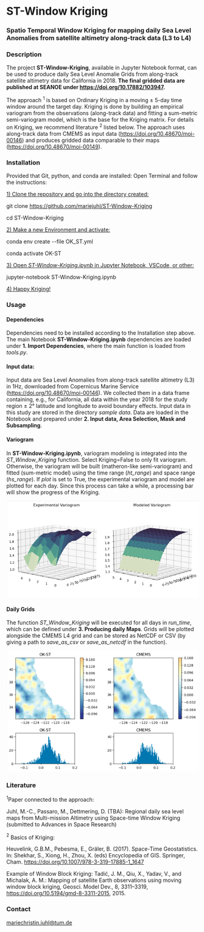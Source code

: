 # **ST-Window Kriging** 
### **Spatio Temporal Window Kriging** for mapping daily Sea Level Anomalies from satellite altimetry along-track data (L3 to L4)


### Description 
The project **ST-Window-Kriging**, available in Jupyter Notebook format, can be used to produce daily Sea Level Anomalie Grids from along-track satellite altimetry data for California in 2018. **The final gridded data are published at SEANOE under https://doi.org/10.17882/103947.**

The approach $^1$ is based on Ordinary Kriging in a moving $\pm$ 5-day time window around the target day. Kriging is done by building an empirical variogram from the observations (along-track data) and fitting a sum-metric semi-variogram model, which is the base for the Kriging matrix. For details on Kriging, we recommend literature $^2$ listed below. The approach uses along-track data from CMEMS as input data (https://doi.org/10.48670/moi-00146) and produces gridded data comparable to their maps (https://doi.org/10.48670/moi-00149).


### Installation 
Provided that Git, python, and conda are installed: Open Terminal and follow the instructions: 

<u> 1) Clone the repository and go into the directory created: </u>

git clone https://github.com/mariejuhl/ST-Window-Kriging 

cd ST-Window-Kriging

<u> 2) Make a new Environment and activate: </u>
   
conda env create --file OK_ST.yml

conda activate OK-ST

<u> 3) Open *ST-Window-Kriging.ipynb* in Jupyter Notebook, VSCode, or other: </u>
   
jupyter-notebook ST-Window-Kriging.ipynb

<u> 4) Happy Kriging! </u>
   
   
### Usage 
#### Dependencies
Dependencies need to be installed according to the Installation step above. The main Notebook  **ST-Window-Kriging.ipynb** dependencies are loaded under **1. Import Dependencies**, where the main function is loaded from *tools.py*. 

#### Input data:
Input data are Sea Level Anomalies from along-track satellite altimetry (L3) in 1Hz, downloaded from Copernicus Marine Service (https://doi.org/10.48670/moi-00146). We collected them in a data frame containing, e.g., for California, all data within the year 2018 for the study region $\pm$ 2° latitude and longitude to avoid boundary effects. Input data in this study are stored in the directory *sample data*. Data are loaded in the Notebook and prepared under **2. Input data, Area Selection, Mask and Subsampling**. 

#### Variogram 
In **ST-Window-Kriging.ipynb**, variogram modeling is integrated into the *ST_Window_Kriging* function. Select Kriging=False to only fit variogram. Otherwise, the variogram will be built (matheron-like semi-variogram) and fitted (sum-metric model) using the time range (*ht_range*) and space range (*hs_range*). If *plot* is set to True, the experimental variogram and model are plotted for each day. Since this process can take a while, a processing bar will show the progress of the Kriging.

![Alt text](sample_variogram.png)

#### Daily Grids
The function *ST_Window_Kriging* will be executed for all days in *run_time*, which can be defined under **3. Producing daily Maps**. Grids will be plotted alongside the CMEMS L4 grid and can be stored as NetCDF or CSV (by giving a path to *save_as_csv* or *save_as_netcdf* in the function).

![Alt text](sample_output.png)


### Literature 

$^1$Paper connected to the approach: 

Juhl, M.-C., Passaro, M., Dettmering, D. (TBA): Regional daily sea level maps from Multi-mission Altimetry using Space-time Window Kriging (submitted to Advances in Space Research)

$^2$ Basics of Kriging:

Heuvelink, G.B.M., Pebesma, E., Gräler, B. (2017). Space-Time Geostatistics. In: Shekhar, S., Xiong, H., Zhou, X. (eds) Encyclopedia of GIS. Springer, Cham. https://doi.org/10.1007/978-3-319-17885-1_1647

Example of Window Block Kriging:
Tadić, J. M., Qiu, X., Yadav, V., and Michalak, A. M.: Mapping of satellite Earth observations using moving window block kriging, Geosci. Model Dev., 8, 3311–3319, https://doi.org/10.5194/gmd-8-3311-2015, 2015.

### Contact

mariechristin.juhl@tum.de


